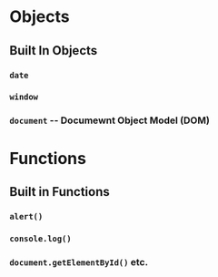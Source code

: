 # Objects

## Built In Objects

### `date`

### `window`

### `document` -- Documewnt Object Model (DOM)


# Functions

## Built in Functions

### `alert()`

### `console.log()`

### `document.getElementById()` etc.
